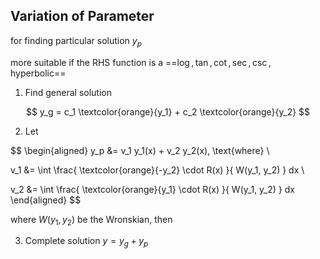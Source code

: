 ## Variation of Parameter

for finding particular solution $y_p$

more suitable if the RHS function is a ==$\log, \tan, \cot, \sec, \csc,$ hyperbolic==

1. Find general solution

$$
y_g = c_1 \textcolor{orange}{y_1} + c_2 \textcolor{orange}{y_2}
$$

2. Let

$$
\begin{aligned}
y_p &= v_1 y_1(x) + v_2 y_2(x), \text{where} \\
   
v_1 &= \int
\frac{
\textcolor{orange}{-y_2} \cdot R(x)
}{
W(y_1, y_2)
} dx \\
   
v_2 &= \int
\frac{
\textcolor{orange}{y_1} \cdot R(x)
}{
W(y_1, y_2)
} dx
\end{aligned}
$$

where $W(y_1, y_2)$ be the Wronskian, then

3. Complete solution $y = y_g + y_p$

